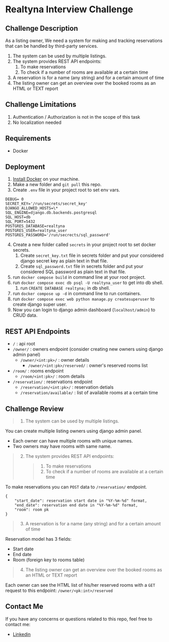 # Realtyna Interview Challenge

## Challenge Description

As a listing owner, We need a system for making and tracking reservations that can be handled by third-party services.

1. The system can be used by multiple listings.
2. The system provides REST API endpoints:
   1. To make reservations
   2. To check if a number of rooms are available at a certain time
3. A reservation is for a name (any string) and for a certain amount of time
4. The listing owner can get an overview over the booked rooms as an HTML or TEXT report

## Challenge Limitations

1. Authentication / Authorization is not in the scope of this task
2. No localization needed

## Requirements

- Docker

## Deployment

1. [Install Docker](https://docs.docker.com/engine/install/) on your machine.
2. Make a new folder and `git pull` this repo.
3. Create `.env` file in your project root to set env vars.

```
DEBUG= 0
SECRET_KEY='/run/secrets/secret_key'
DJANGO_ALLOWED_HOSTS=\*
SQL_ENGINE=django.db.backends.postgresql
SQL_HOST=db
SQL_PORT=5432
POSTGRES_DATABASE=realtyna
POSTGRES_USER=realtyna_user
POSTGRES_PASSWORD='/run/secrects/sql_password'
```

4. Create a new folder called `secrets` in your project root to set docker secrets.
   1. Create `secret_key.txt` file in secrets folder and put your considered django secret key as plain text in that file.
   2. Create `sql_password.txt` file in secrets folder and put your considered SQL password as plain text in that file.
5. run `docker compose build` in command line at your root project.
6. run `docker compose exec db psql -U realtyna_user` to get into db shell.
   1. run `CREATE DATABASE realtyna;` in db shell.
7. run `docker compose up -d` in command line to run containers.
8. run `docker compose exec web python manage.py createsuperuser` to create django super user.
9. Now you can login to django admin dashboard (`localhost/admin`) to CRUD data.

## REST API Endpoints

- `/` : api root
- `/owner/` : owners endpoint (consider creating new owners using django admin panel)
  - `/owner/<int:pk>/` : owner details
    - `/owner/<int:pk>/reserved/` : owner's reserved rooms list
- `/room/` : rooms endpoint
  - `/room/<int:pk>/` : room details
- `/reservation/` : reservations endpoint
  - `/reservation/<int:pk>/` : reservation detials
  - `/reservation/available/` : list of available rooms at a certain time

## Challenge Review

> 1. The system can be used by multiple listings.

You can create multiple listing owners using django admin panel.

- Each owner can have multiple rooms with unique names.
- Two owners may have rooms with same name.

> 2. The system provides REST API endpoints:
>    > 1. To make reservations
>    > 2. To check if a number of rooms are available at a certain time

To make reservations you can `POST` data to `/reservation/` endpoint.

```
{
    "start_date": reservation start date in "%Y-%m-%d" format,
    "end_date": reservation end date in "%Y-%m-%d" format,
    "room": room pk
}
```

> 3. A reservation is for a name (any string) and for a certain amount of time

Reservation model has 3 fields:

- Start date
- End date
- Room (foreign key to rooms table)

> 4. The listing owner can get an overview over the booked rooms as an HTML or TEXT report

Each owner can see the HTML list of his/her reserved rooms with a `GET` request to this endpoint:
`/owner/<pk:int>/reserved`

## Contact Me

If you have any concerns or questions related to this repo, feel free to contact me:

- [Linkedin](https://linkedin.com/in/htondro)
